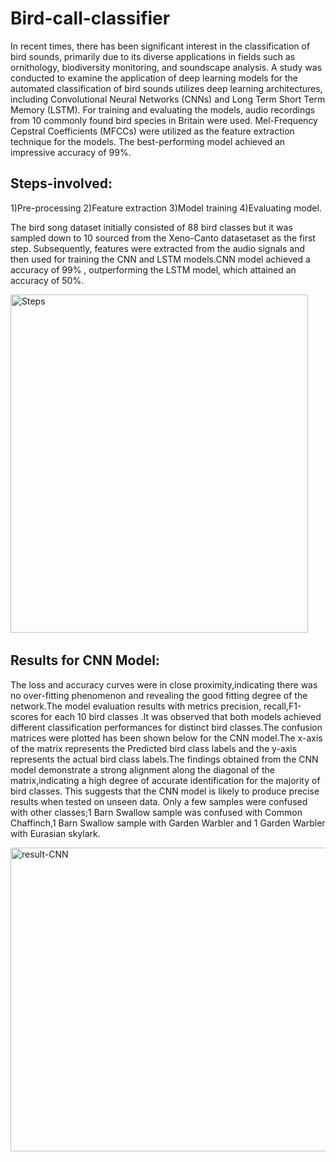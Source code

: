 # Bird-call-classifier

In recent times, there has been significant interest in the classification of bird sounds, primarily due to its diverse applications in fields such as ornithology, biodiversity monitoring, and soundscape analysis. A study was conducted to examine the application of deep learning models for the automated classification of bird sounds utilizes deep learning architectures, including Convolutional Neural Networks (CNNs) and Long Term Short Term Memory (LSTM). For training and evaluating the models, audio recordings from 10 commonly found bird species in Britain were used. Mel-Frequency Cepstral Coefficients (MFCCs) were utilized as the feature extraction technique for the models. The best-performing model achieved an impressive accuracy of 99%.


## Steps-involved:

1)Pre-processing 
2)Feature extraction 
3)Model training 
4)Evaluating model. 

The bird song dataset initially consisted of 88 bird classes but it was sampled down to 10 sourced from the Xeno-Canto datasetaset as the first step. Subsequently, features were extracted from the audio signals and then used for training the CNN and LSTM models.CNN model achieved a accuracy of 99% , outperforming the LSTM model, which attained an accuracy of 50%.

  <img src="https://github.com/srijachatterjee19/Bird-call-classifier/assets/84346422/a6224e33-26ff-456f-bba6-413688be9718" title="Steps" alt="Steps" width="476" height="541"/>&nbsp;

## Results for CNN Model:


The loss and accuracy curves were in close proximity,indicating there was no over-fitting phenomenon and revealing the good fitting degree of the network.The model evaluation results with metrics precision, recall,F1-scores for each 10 bird classes .It was observed that both models achieved different classification performances for distinct bird classes.The confusion matrices were plotted has been shown below for the CNN model.The x-axis of the matrix represents the Predicted bird class labels and the y-axis represents the actual bird class labels.The findings obtained from the CNN model demonstrate a strong alignment along the diagonal of the matrix,indicating a high degree of accurate identification for the majority of bird classes. This suggests that the CNN model is likely to produce precise results when tested on unseen data. Only a few samples were confused with other classes;1 Barn Swallow sample was confused with Common Chaffinch,1 Barn Swallow sample with Garden Warbler and 1 Garden Warbler with Eurasian skylark.

  
  <img src="https://github.com/srijachatterjee19/Bird-call-classifier/assets/84346422/96ebfddd-c4d8-48fc-9d48-272fe2f33db8" title="result-CNN" alt="result-CNN" width="588" height="486"/>&nbsp;


